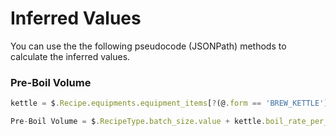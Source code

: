 # Inferred Values
 
You can use the the following pseudocode (JSONPath) methods to calculate the inferred values.

### Pre-Boil Volume

```javascript
kettle = $.Recipe.equipments.equipment_items[?(@.form == 'BREW_KETTLE')]
```

```javascript
Pre-Boil Volume = $.RecipeType.batch_size.value + kettle.boil_rate_per_hour.value
```

